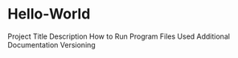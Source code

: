 # Hello-World
Project Title 
Description 
How to Run Program 
Files Used 
Additional Documentation 
Versioning
